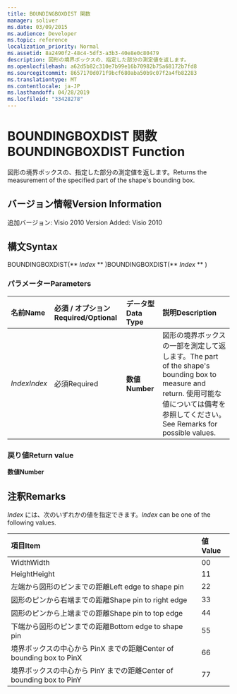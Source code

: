 ```yaml
---
title: BOUNDINGBOXDIST 関数
manager: soliver
ms.date: 03/09/2015
ms.audience: Developer
ms.topic: reference
localization_priority: Normal
ms.assetid: 8a2490f2-48c4-5df3-a3b3-40e8e0c80479
description: 図形の境界ボックスの、指定した部分の測定値を返します。
ms.openlocfilehash: a62d5b82c310e7b99e16b70982b75a68172b7fd8
ms.sourcegitcommit: 8657170d071f9bcf680aba50b9c07f2a4fb82283
ms.translationtype: MT
ms.contentlocale: ja-JP
ms.lasthandoff: 04/28/2019
ms.locfileid: "33428278"
---
```

# <a name="boundingboxdist-function"></a><span data-ttu-id="83acd-103">BOUNDINGBOXDIST 関数</span><span class="sxs-lookup"><span data-stu-id="83acd-103">BOUNDINGBOXDIST Function</span></span>

<span data-ttu-id="83acd-104">図形の境界ボックスの、指定した部分の測定値を返します。</span><span class="sxs-lookup"><span data-stu-id="83acd-104">Returns the measurement of the specified part of the shape's bounding box.</span></span> 
  
## <a name="version-information"></a><span data-ttu-id="83acd-105">バージョン情報</span><span class="sxs-lookup"><span data-stu-id="83acd-105">Version Information</span></span>

<span data-ttu-id="83acd-106">追加バージョン: Visio 2010
</span><span class="sxs-lookup"><span data-stu-id="83acd-106">Version Added: Visio 2010</span></span> 
  
## <a name="syntax"></a><span data-ttu-id="83acd-107">構文</span><span class="sxs-lookup"><span data-stu-id="83acd-107">Syntax</span></span>

<span data-ttu-id="83acd-108">BOUNDINGBOXDIST(\*\* *Index* \*\* )</span><span class="sxs-lookup"><span data-stu-id="83acd-108">BOUNDINGBOXDIST(\*\* *Index* \*\* )</span></span> 
  
### <a name="parameters"></a><span data-ttu-id="83acd-109">パラメーター</span><span class="sxs-lookup"><span data-stu-id="83acd-109">Parameters</span></span>

|<span data-ttu-id="83acd-110">**名前**</span><span class="sxs-lookup"><span data-stu-id="83acd-110">**Name**</span></span>|<span data-ttu-id="83acd-111">**必須 / オプション**</span><span class="sxs-lookup"><span data-stu-id="83acd-111">**Required/Optional**</span></span>|<span data-ttu-id="83acd-112">**データ型**</span><span class="sxs-lookup"><span data-stu-id="83acd-112">**Data Type**</span></span>|<span data-ttu-id="83acd-113">**説明**</span><span class="sxs-lookup"><span data-stu-id="83acd-113">**Description**</span></span>|
|:-----|:-----|:-----|:-----|
| <span data-ttu-id="83acd-114">_Index_</span><span class="sxs-lookup"><span data-stu-id="83acd-114">_Index_</span></span> <br/> |<span data-ttu-id="83acd-115">必須</span><span class="sxs-lookup"><span data-stu-id="83acd-115">Required</span></span>  <br/> |<span data-ttu-id="83acd-116">**数値**</span><span class="sxs-lookup"><span data-stu-id="83acd-116">**Number**</span></span> <br/> |<span data-ttu-id="83acd-117">図形の境界ボックスの一部を測定して返します。</span><span class="sxs-lookup"><span data-stu-id="83acd-117">The part of the shape's bounding box to measure and return.</span></span> <span data-ttu-id="83acd-118">使用可能な値については備考を参照してください。</span><span class="sxs-lookup"><span data-stu-id="83acd-118">See Remarks for possible values.</span></span>  <br/> |
   
### <a name="return-value"></a><span data-ttu-id="83acd-119">戻り値</span><span class="sxs-lookup"><span data-stu-id="83acd-119">Return value</span></span>

 <span data-ttu-id="83acd-120">**数値**</span><span class="sxs-lookup"><span data-stu-id="83acd-120">**Number**</span></span>
  
## <a name="remarks"></a><span data-ttu-id="83acd-121">注釈</span><span class="sxs-lookup"><span data-stu-id="83acd-121">Remarks</span></span>

 <span data-ttu-id="83acd-122">*Index*  には、次のいずれかの値を指定できます。</span><span class="sxs-lookup"><span data-stu-id="83acd-122">*Index*  can be one of the following values.</span></span> 
  
|<span data-ttu-id="83acd-123">**項目**</span><span class="sxs-lookup"><span data-stu-id="83acd-123">**Item**</span></span>|<span data-ttu-id="83acd-124">**値**</span><span class="sxs-lookup"><span data-stu-id="83acd-124">**Value**</span></span>|
|:-----|:-----|
|<span data-ttu-id="83acd-125">Width</span><span class="sxs-lookup"><span data-stu-id="83acd-125">Width</span></span>  <br/> |<span data-ttu-id="83acd-126">0</span><span class="sxs-lookup"><span data-stu-id="83acd-126">0</span></span>  <br/> |
|<span data-ttu-id="83acd-127">Height</span><span class="sxs-lookup"><span data-stu-id="83acd-127">Height</span></span>  <br/> |<span data-ttu-id="83acd-128">1</span><span class="sxs-lookup"><span data-stu-id="83acd-128">1</span></span>  <br/> |
|<span data-ttu-id="83acd-129">左端から図形のピンまでの距離</span><span class="sxs-lookup"><span data-stu-id="83acd-129">Left edge to shape pin</span></span>  <br/> |<span data-ttu-id="83acd-130">2</span><span class="sxs-lookup"><span data-stu-id="83acd-130">2</span></span>  <br/> |
|<span data-ttu-id="83acd-131">図形のピンから右端までの距離</span><span class="sxs-lookup"><span data-stu-id="83acd-131">Shape pin to right edge</span></span>  <br/> |<span data-ttu-id="83acd-132">3</span><span class="sxs-lookup"><span data-stu-id="83acd-132">3</span></span>  <br/> |
|<span data-ttu-id="83acd-133">図形のピンから上端までの距離</span><span class="sxs-lookup"><span data-stu-id="83acd-133">Shape pin to top edge</span></span>  <br/> |<span data-ttu-id="83acd-134">4</span><span class="sxs-lookup"><span data-stu-id="83acd-134">4</span></span>  <br/> |
|<span data-ttu-id="83acd-135">下端から図形のピンまでの距離</span><span class="sxs-lookup"><span data-stu-id="83acd-135">Bottom edge to shape pin</span></span>  <br/> |<span data-ttu-id="83acd-136">5</span><span class="sxs-lookup"><span data-stu-id="83acd-136">5</span></span>  <br/> |
|<span data-ttu-id="83acd-137">境界ボックスの中心から PinX までの距離</span><span class="sxs-lookup"><span data-stu-id="83acd-137">Center of bounding box to PinX</span></span>  <br/> |<span data-ttu-id="83acd-138">6</span><span class="sxs-lookup"><span data-stu-id="83acd-138">6</span></span>  <br/> |
|<span data-ttu-id="83acd-139">境界ボックスの中心から PinY までの距離</span><span class="sxs-lookup"><span data-stu-id="83acd-139">Center of bounding box to PinY</span></span>  <br/> |<span data-ttu-id="83acd-140">7</span><span class="sxs-lookup"><span data-stu-id="83acd-140">7</span></span>  <br/> |
   

